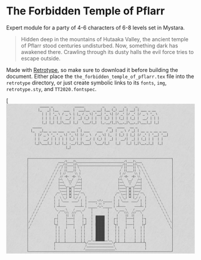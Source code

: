 The Forbidden Temple of Pflarr
==============================

Expert module for a party of 4-6 characters of 6-8 levels set in Mystara.

> Hidden deep in the mountains of Hutaaka Valley, the ancient temple of Pflarr stood centuries undisturbed. Now, something dark has awakened there. Crawling through its dusty halls the evil force tries to escape outside.

Made with [Retrotype](https://github.com/Vladar4/retrotype/), so make sure to download it before building the document. Either place the `the_forbidden_temple_of_pflarr.tex` file into the `retrotype` directory, or just create symbolic links to its `fonts`, `img`, `retrotype.sty`, and `TT2020.fontspec`.

[![The Forbidden Temple of Pflarr](cover.jpg)

